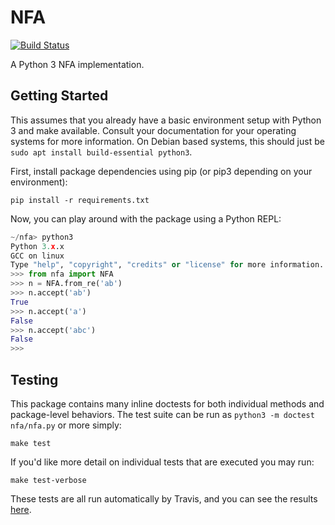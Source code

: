 NFA
===

[![Build Status](https://travis-ci.org/jncraton/nfa.svg?branch=master)](https://travis-ci.org/jncraton/nfa)

A Python 3 NFA implementation.

Getting Started
---------------

This assumes that you already have a basic environment setup with Python 3 and make available. Consult your documentation for your operating systems for more information. On Debian based systems, this should just be `sudo apt install build-essential python3`.

First, install package dependencies using pip (or pip3 depending on your environment):

`pip install -r requirements.txt`

Now, you can play around with the package using a Python REPL:

```python
~/nfa> python3
Python 3.x.x
GCC on linux
Type "help", "copyright", "credits" or "license" for more information.
>>> from nfa import NFA
>>> n = NFA.from_re('ab')
>>> n.accept('ab')
True
>>> n.accept('a')
False
>>> n.accept('abc')
False
>>> 
```

Testing
-------

This package contains many inline doctests for both individual methods and package-level behaviors. The test suite can be run as `python3 -m doctest nfa/nfa.py` or more simply:

```
make test
```

If you'd like more detail on individual tests that are executed you may run:

```
make test-verbose
```

These tests are all run automatically by Travis, and you can see the results [here](https://travis-ci.org/jncraton/nfa).
